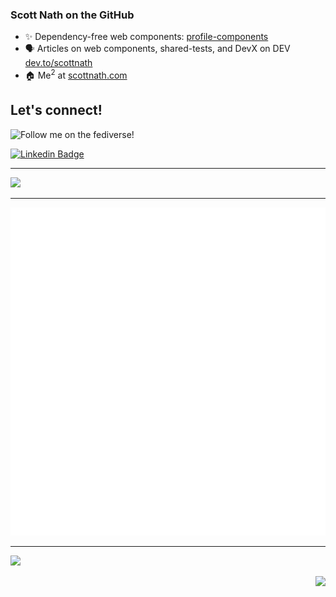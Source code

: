 ### Scott Nath on the GitHub

- ✨ Dependency-free web components: [profile-components](https://github.com/scottnath/profile-components)
- 🗣️ Articles on web components, shared-tests, and DevX on DEV [dev.to/scottnath](https://dev.to/scottnath)
- 🏠 Me<sup>2</sup> at [scottnath.com](https://scottnath.com)

## Let's connect!
<!--https://shields.io/badges/mastodon-follow-->
![Follow me on the fediverse!](https://img.shields.io/mastodon/follow/109492813814424051)

[![Linkedin Badge](https://img.shields.io/badge/linkedin-%230077B5.svg?style=for-the-badge&logo=linkedin&logoColor=white)](https://www.linkedin.com/in/scottnath/)

---

<picture>
  <source
    srcset="https://github-readme-stats.vercel.app/api?username=scottnath&show_icons=true&show=prs_merged,prs_merged_percentage&theme=dark"
    media="(prefers-color-scheme: dark)"
  />
  <source
    srcset="https://github-readme-stats.vercel.app/api?username=scottnath&show_icons=true&show=prs_merged,prs_merged_percentage"
    media="(prefers-color-scheme: light), (prefers-color-scheme: no-preference)"
  />
  <img src="https://github-readme-stats.vercel.app/api?username=scottnath&show_icons=true" />
</picture>

---

<a href="https://scottnath.com" aria-label="Go to scottnath.com"><img src="./github-metrics.svg" loading="lazy" alt="PageSpeed insights for scottnath.com" /></a>

---

<p>
  <a href="https://skillicons.dev">
    <img src="https://skillicons.dev/icons?i=astro,bash,devto,docker,git,github,githubactions,gherkin,graphql,html,js,jest,linkedin,lit,md,mastodon,nodejs,npm,php,py,sass,ts,vscode,vue,wordpress" />
  </a>
</p>

<img align="right" src="https://visitor-badge.laobi.icu/badge?page_id=scottnath">
